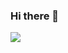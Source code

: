 ### Hi there 👋

 <a href="https://www.instagram.com/my_sticalnd_34" target="_blank"><img src="https://img.shields.io/badge/문자-색코드?style=flat-square&logo=Instagram&logoColor=white"/></a>

<!--
**maj34/maj34** is a ✨ _special_ ✨ repository because its `README.md` (this file) appears on your GitHub profile.

Here are some ideas to get you started:

- 🔭 I’m currently working on ...
- 🌱 I’m currently learning ...
- 👯 I’m looking to collaborate on ...
- 🤔 I’m looking for help with ...
- 💬 Ask me about ...
- 📫 How to reach me: ...
- 😄 Pronouns: ...
- ⚡ Fun fact: ...
-->
